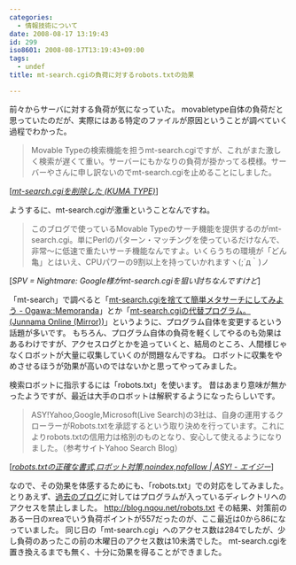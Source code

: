 ```yaml
---
categories:
  - 情報技術について
date: 2008-08-17 13:19:43
id: 299
iso8601: 2008-08-17T13:19:43+09:00
tags:
  - undef
title: mt-search.cgiの負荷に対するrobots.txtの効果

---
```


<p>前々からサーバに対する負荷が気になっていた。
movabletype自体の負荷だと思っていたのだが、実際にはある特定のファイルが原因ということが調べていく過程でわかった。</p>

<blockquote cite="http://blog.kumacchi.com/2008/07/mtsearchcgi.html" title="mt-search.cgiを削除した (KUMA TYPE)" class="blockquote"><p>Movable Typeの検索機能を担うmt-search.cgiですが、これがまた激しく検索が遅くて重い。サーバーにもかなりの負荷が掛かってる模様。サーバーやさんに申し訳ないのでmt-search.cgiを止めることにしました。</p></blockquote>

<div class="cite">[<cite><a href="http://blog.kumacchi.com/2008/07/mtsearchcgi.html">mt-search.cgiを削除した (KUMA TYPE)</a></cite>]</div>

<p>ようするに、mt-search.cgiが激重ということなんですね。</p>

<blockquote cite="http://www.spv.dnsalias.net/weblog/archives/2007/10/googlemtsearchcgi_1.html" title="SPV = Nightmare: Google様がmt-search.cgiを狙い討ちなんですけど" class="blockquote"><p>このブログで使っているMovable Typeのサーチ機能を提供するのがmt-search.cgi。単にPerlのパターン・マッチングを使っているだけなんで、非常～に低速で重たいサーチ機能なんですよ。いくらうちの環境が「どん亀」とはいえ、CPUパワーの9割以上を持っていかれますヽ(;´д｀)ノ</p></blockquote>

<div class="cite">[<cite>SPV = Nightmare: Google様がmt-search.cgiを狙い討ちなんですけど</cite>]</div>

<p>「mt-search」で調べると「<a href="http://blog.as-is.net/2004/11/mt-searchcgi.html" target="_blank">mt-search.cgiを捨てて簡単メタサーチにしてみよう - Ogawa::Memoranda</a>」とか「<a href="http://junnama.alfasado.net/online/2007/01/mtsearchcgi.html" target="_blank">mt-search.cgiの代替プログラム。 (Junnama Online (Mirror))</a>」というように、プログラム自体を変更するという話題が多いです。
もちろん、プログラム自体の負荷を軽くしてやるのも効果はあるわけですが、アクセスログとかを追っていくと、結局のところ、人間様じゃなくロボットが大量に収集していくのが問題なんですね。
ロボットに収集をやめさせるほうが効果が高いのではないかと思ってやってみました。</p>

<p>
検索ロボットに指示するには「robots.txt」を使います。
昔はあまり意味が無かったようですが、最近は大手のロボットは解釈するようになったらしいです。</p>

<blockquote cite="http://dokodemo.rankuappu.com/syono5.html" title="robots.txtの正確な書式,ロボット対策,noindex,nofollow | ASY! - エイジー" class="blockquote"><p>ASY!Yahoo,Google,Microsoft(Live Search)の3社は、自身の運用するクローラーがRobots.txtを承認するという取り決めを行っています。これによりrobots.txtの信用力は格別のものとなり、安心して使えるようになりました。（参考サイトYahoo Search Blog）</p></blockquote>

<div class="cite">[<cite><a href="http://dokodemo.rankuappu.com/syono5.html">robots.txtの正確な書式,ロボット対策,noindex,nofollow | ASY! - エイジー</a></cite>]</div>

<p>なので、その効果を体感するためにも、「robots.txt」での対応をしてみました。
とりあえず、<a href="http://www.nishimiyahara.net/" target="_blank">過去のブログ</a>に対してはプログラムが入っているディレクトリへのアクセスを禁止しました。
<a href="http://www.nishimiyahara.net/robots.txt" target="_blank">http://blog.nqou.net/robots.txt</a>
その結果、対策前のある一日のxreaでいう負荷ポイントが557だったのが、ここ最近は0から86になっていました。
同じ日の「mt-search.cgi」へのアクセス数は284でしたが、少し負荷のあったこの前の木曜日のアクセス数は10未満でした。
mt-search.cgiを置き換えるまでも無く、十分に効果を得ることができました。</p>
    	